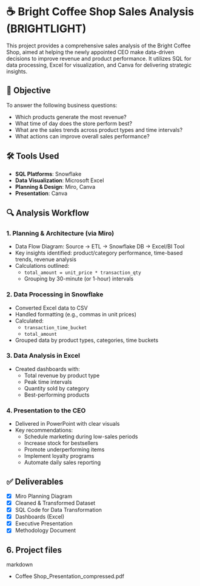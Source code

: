 # ☕ Bright Coffee Shop Sales Analysis (BRIGHTLIGHT)

This project provides a comprehensive sales analysis of the Bright Coffee Shop, aimed at helping the newly appointed CEO make data-driven decisions to improve revenue and product performance. It utilizes SQL for data processing, Excel for visualization, and Canva for delivering strategic insights.

## 📌 Objective

To answer the following business questions:
- Which products generate the most revenue?
- What time of day does the store perform best?
- What are the sales trends across product types and time intervals?
- What actions can improve overall sales performance?

## 🛠 Tools Used

- **SQL Platforms**: Snowflake
- **Data Visualization**: Microsoft Excel
- **Planning & Design**: Miro, Canva
- **Presentation**: Canva

## 🔍 Analysis Workflow

### 1. Planning & Architecture (via Miro)
- Data Flow Diagram: Source → ETL → Snowflake DB → Excel/BI Tool
- Key insights identified: product/category performance, time-based trends, revenue analysis
- Calculations outlined:
  - `total_amount = unit_price * transaction_qty`
  - Grouping by 30-minute (or 1-hour) intervals

### 2. Data Processing in Snowflake
- Converted Excel data to CSV
- Handled formatting (e.g., commas in unit prices)
- Calculated:
  - `transaction_time_bucket`
  - `total_amount`
- Grouped data by product types, categories, time buckets

### 3. Data Analysis in Excel
- Created dashboards with:
  - Total revenue by product type
  - Peak time intervals
  - Quantity sold by category
  - Best-performing products

### 4. Presentation to the CEO
- Delivered in PowerPoint with clear visuals
- Key recommendations:
  - Schedule marketing during low-sales periods
  - Increase stock for bestsellers
  - Promote underperforming items
  - Implement loyalty programs
  - Automate daily sales reporting

## ✅ Deliverables

- [x] Miro Planning Diagram
- [x] Cleaned & Transformed Dataset
- [x] SQL Code for Data Transformation
- [x] Dashboards (Excel)
- [x] Executive Presentation
- [x] Methodology Document

## 6. Project files
markdown
- Coffee Shop_Presentation_compressed.pdf

